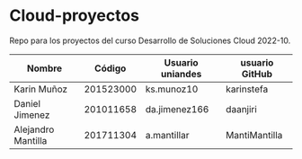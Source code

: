 # Cloud-proyectos
Repo para los proyectos del curso Desarrollo de Soluciones Cloud 2022-10.

 | Nombre | Código | Usuario uniandes | usuario GitHub |
 |---|---|---|---|
 | Karin Muñoz | 201523000 | ks.munoz10 | karinstefa |
 | Daniel Jimenez | 201011658 | da.jimenez166 | daanjiri |
 | Alejandro Mantilla | 201711304 | a.mantillar | MantiMantilla |
